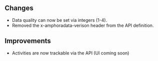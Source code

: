 ## Changes

* Data quality can now be set via integers (1-4).
* Removed the x-amphoradata-verison header from the API definition.

## Improvements

* Activities are now trackable via the API (UI coming soon)
